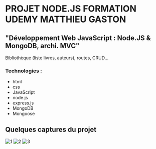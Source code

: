 # PROJET NODE.JS FORMATION UDEMY MATTHIEU GASTON 
## "Développement Web JavaScript : Node.JS & MongoDB, archi. MVC"

Bibliothèque (liste livres, auteurs), routes, CRUD...

### Technologies :
* html
* css
* JavaScript
* node.js 
* express.js
* MongoDB 
* Mongoose


## Quelques captures du projet

![1](/images/1-liste-livres.png)
![2](/images/2-ajout-livre.png)
![3](/images/3-liste-auteurs.png)